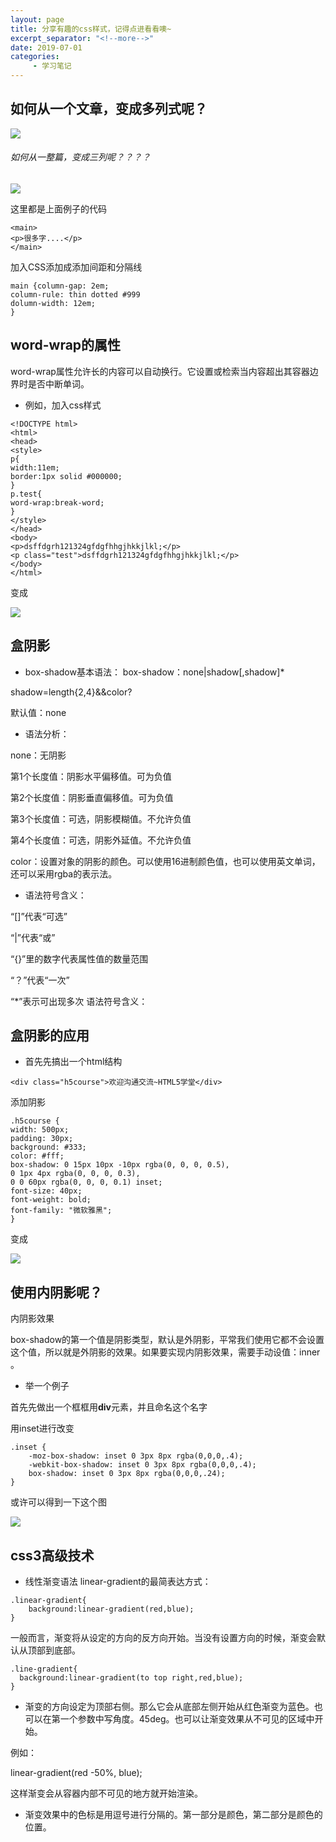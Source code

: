 ```yaml
---
layout: page
title: 分享有趣的css样式，记得点进看看噢~
excerpt_separator: "<!--more-->"
date: 2019-07-01
categories:
     - 学习笔记
---
```

## 如何从一个文章，变成多列式呢？
![](https://img-blog.csdn.net/20180227164537734)
###### 如何从一整篇，变成三列呢？？？？
<!--more-->

![](https://img-blog.csdn.net/20180227164551211)

这里都是上面例子的代码

```
<main>
<p>很多字....</p>
</main>
```

加入CSS添加成添加间距和分隔线

```
main {column-gap: 2em;
column-rule: thin dotted #999
dolumn-width: 12em;
}
```

## word-wrap的属性
word-wrap属性允许长的内容可以自动换行。它设置或检索当内容超出其容器边界时是否中断单词。
* 例如，加入css样式

```
<!DOCTYPE html>
<html>
<head>
<style> 
p{
width:11em; 
border:1px solid #000000;
}
p.test{
word-wrap:break-word;
}
</style>
</head>
<body>
<p>dsffdgrh121324gfdgfhhgjhkkjlkl;</p>
<p class="test">dsffdgrh121324gfdgfhhgjhkkjlkl;</p>
</body>
</html>
```

变成

![](http://img.php.cn/upload/image/268/251/292/1559037821721148.jpg)

## 盒阴影
* box-shadow基本语法：
box-shadow：none|shadow[,shadow]*

shadow=length{2,4}&&color?

默认值：none
* 语法分析：

none：无阴影

第1个长度值：阴影水平偏移值。可为负值

第2个长度值：阴影垂直偏移值。可为负值

第3个长度值：可选，阴影模糊值。不允许负值

第4个长度值：可选，阴影外延值。不允许负值

color：设置对象的阴影的颜色。可以使用16进制颜色值，也可以使用英文单词，还可以采用rgba的表示法。

* 语法符号含义：

“[]”代表“可选”

“|”代表“或”

“{}”里的数字代表属性值的数量范围

“？”代表“一次”

“*”表示可出现多次
语法符号含义：

## 盒阴影的应用

* 首先先搞出一个html结构

```
<div class="h5course">欢迎沟通交流~HTML5学堂</div>
```

添加阴影

```
.h5course {
width: 500px;
padding: 30px;
background: #333;
color: #fff;
box-shadow: 0 15px 10px -10px rgba(0, 0, 0, 0.5),
0 1px 4px rgba(0, 0, 0, 0.3),
0 0 60px rgba(0, 0, 0, 0.1) inset;
font-size: 40px;
font-weight: bold;
font-family: "微软雅黑";
}
```

变成

![](http://mmbiz.qpic.cn/mmbiz/p6DwiaCENIB4mUvqKujmTM5ks9ibqzdicrar9FbCrLMdKjZjExucMuWTiaKia2lWBiaBTUVtrzgz976iaHDRvwyVudKPQ/640?wx_fmt=png&tp=webp&wxfrom=5&wx_lazy=1&wx_co=1)

## 使用内阴影呢？

内阴影效果

box-shadow的第一个值是阴影类型，默认是外阴影，平常我们使用它都不会设置这个值，所以就是外阴影的效果。如果要实现内阴影效果，需要手动设值：inner 。
* 举一个例子

首先先做出一个框框用**div**元素，并且命名这个名字

用inset进行改变

```
.inset {
    -moz-box-shadow: inset 0 3px 8px rgba(0,0,0,.4);
    -webkit-box-shadow: inset 0 3px 8px rgba(0,0,0,.4);
    box-shadow: inset 0 3px 8px rgba(0,0,0,.24);
}
```
 
 或许可以得到一下这个图
 
![](https://images0.cnblogs.com/blog/414182/201306/08132405-1272b0a860ac44a6960e521e702ad7fb.gif)

## css3高级技术

* 线性渐变语法 linear-gradient的最简表达方式：

```
.linear-gradient{
    background:linear-gradient(red,blue);
}
```

一般而言，渐变将从设定的方向的反方向开始。当没有设置方向的时候，渐变会默认从顶部到底部。

```
.line-gradient{
  background:linear-gradient(to top right,red,blue);  
}
```

* 渐变的方向设定为顶部右侧。那么它会从底部左侧开始从红色渐变为蓝色。也可以在第一个参数中写角度。45deg。也可以让渐变效果从不可见的区域中开始。

例如：

linear-gradient(red -50%, blue);

这样渐变会从容器内部不可见的地方就开始渲染。　　

* 渐变效果中的色标是用逗号进行分隔的。第一部分是颜色，第二部分是颜色的位置。
